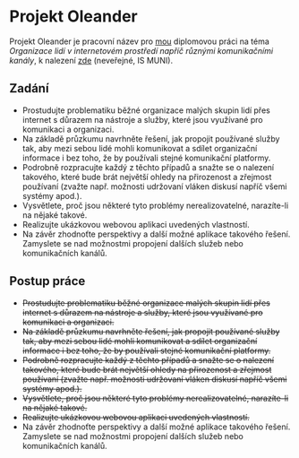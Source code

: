 
# Projekt Oleander

Projekt Oleander je pracovní název pro [mou](http://is.muni.cz/osoba/honzajavorek) diplomovou práci na téma _Organizace lidí v internetovém prostředí napříč různými komunikačními kanály_, k nalezení [zde](https://is.muni.cz/auth/rozpis/tema.pl?fakulta=1433;obdobi=5364;studium=560309;balik=58;tema=133878) (neveřejné, IS MUNI).

## Zadání

- Prostudujte problematiku běžné organizace malých skupin lidí přes internet s důrazem na nástroje a služby, které jsou využívané pro komunikaci a organizaci.
- Na základě průzkumu navrhněte řešení, jak propojit používané služby tak, aby mezi sebou lidé mohli komunikovat a sdílet organizační informace i bez toho, že by používali stejné komunikační platformy.
- Podrobně rozpracujte každý z těchto případů a snažte se o nalezení takového, které bude brát největší ohledy na přirozenost a zřejmost používaní (zvažte např. možnosti udržovaní vláken diskusí napříč všemi systémy apod.).
- Vysvětlete, proč jsou některé tyto problémy nerealizovatelné, narazíte-li na nějaké takové.
- Realizujte ukázkovou webovou aplikaci uvedených vlastností.
- Na závěr zhodnoťte perspektivy a další možné aplikace takového řešení. Zamyslete se nad možnostmi propojení dalších služeb nebo komunikačních kanálů.

## Postup práce

- <del>Prostudujte problematiku běžné organizace malých skupin lidí přes internet s důrazem na nástroje a služby, které jsou využívané pro komunikaci a organizaci.</del>
- <del>Na základě průzkumu navrhněte řešení, jak propojit používané služby tak, aby mezi sebou lidé mohli komunikovat a sdílet organizační informace i bez toho, že by používali stejné komunikační platformy.</del>
- <del>Podrobně rozpracujte každý z těchto případů a snažte se o nalezení takového, které bude brát největší ohledy na přirozenost a zřejmost používaní (zvažte např. možnosti udržovaní vláken diskusí napříč všemi systémy apod.).</del>
- <del>Vysvětlete, proč jsou některé tyto problémy nerealizovatelné, narazíte-li na nějaké takové.</del>
- <del>Realizujte ukázkovou webovou aplikaci uvedených vlastností.</del>
- Na závěr zhodnoťte perspektivy a další možné aplikace takového řešení. Zamyslete se nad možnostmi propojení dalších služeb nebo komunikačních kanálů.